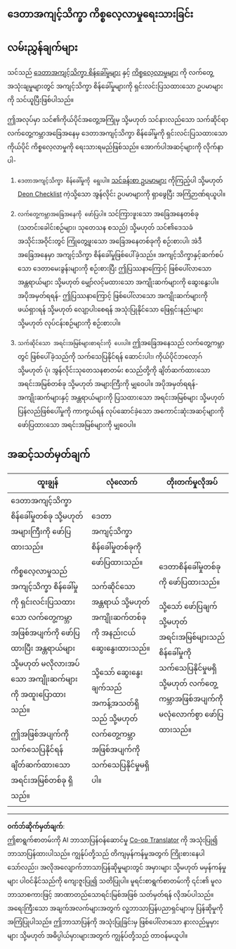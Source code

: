 <!--
CO_OP_TRANSLATOR_METADATA:
{
  "original_hash": "b588c0fc73014f52520c666efc3e0cc3",
  "translation_date": "2025-08-30T19:49:26+00:00",
  "source_file": "1-Introduction/02-ethics/assignment.md",
  "language_code": "my"
}
-->
## ဒေတာအကျင့်သိက္ခာ ကိစ္စလေ့လာမှုရေးသားခြင်း

## လမ်းညွှန်ချက်များ

သင်သည် [ဒေတာအကျင့်သိက္ခာ စိန်ခေါ်မှုများ](README.md#2-ethics-challenges) နှင့် [ကိစ္စလေ့လာမှုများ](README.md#3-case-studies) ကို လက်တွေ့အသုံးချမှုများတွင် အကျင့်သိက္ခာ စိန်ခေါ်မှုများကို ရှင်းလင်းပြသထားသော ဥပမာများကို သင်ယူပြီးဖြစ်ပါသည်။

ဤအလုပ်မှာ သင်၏ကိုယ်ပိုင်အတွေ့အကြုံမှ သို့မဟုတ် သင်နားလည်သော သက်ဆိုင်ရာ လက်တွေ့ကမ္ဘာအခြေအနေမှ ဒေတာအကျင့်သိက္ခာ စိန်ခေါ်မှုကို ရှင်းလင်းပြသထားသော ကိုယ်ပိုင် ကိစ္စလေ့လာမှုကို ရေးသားရမည်ဖြစ်သည်။ အောက်ပါအဆင့်များကို လိုက်နာပါ-

1. `ဒေတာအကျင့်သိက္ခာ စိန်ခေါ်မှုကို ရွေးပါ`။ [သင်ခန်းစာ ဥပမာများ](README.md#2-ethics-challenges) ကိုကြည့်ပါ သို့မဟုတ် [Deon Checklist](https://deon.drivendata.org/examples/) ကဲ့သို့သော အွန်လိုင်း ဥပမာများကို ရှာဖွေပြီး အကြံဉာဏ်ရယူပါ။

2. `လက်တွေ့ကမ္ဘာအခြေအနေကို ဖော်ပြပါ`။ သင်ကြားဖူးသော အခြေအနေတစ်ခု (သတင်းခေါင်းစဉ်များ၊ သုတေသန စသည်) သို့မဟုတ် သင်၏ဒေသခံအသိုင်းအဝိုင်းတွင် ကြုံတွေ့ဖူးသော အခြေအနေတစ်ခုကို စဉ်းစားပါ၊ အဲဒီအခြေအနေမှာ အကျင့်သိက္ခာ စိန်ခေါ်မှုဖြစ်ပေါ်ခဲ့သည်။ အကျင့်သိက္ခာနှင့်ဆက်စပ်သော ဒေတာမေးခွန်းများကို စဉ်းစားပြီး ဤပြဿနာကြောင့် ဖြစ်ပေါ်လာသော အန္တရာယ်များ သို့မဟုတ် မျှော်လင့်မထားသော အကျိုးဆက်များကို ဆွေးနွေးပါ။ အပိုအမှတ်ရရန်- ဤပြဿနာကြောင့် ဖြစ်ပေါ်လာသော အကျိုးဆက်များကို ဖယ်ရှားရန် သို့မဟုတ် လျော့ပါးစေရန် အသုံးပြုနိုင်သော ဖြေရှင်းနည်းများ သို့မဟုတ် လုပ်ငန်းစဉ်များကို စဉ်းစားပါ။

3. `သက်ဆိုင်သော အရင်းအမြစ်များစာရင်းကို ပေးပါ`။ ဤအခြေအနေသည် လက်တွေ့ကမ္ဘာတွင် ဖြစ်ပေါ်ခဲ့သည်ကို သက်သေပြနိုင်ရန် ဆောင်းပါး၊ ကိုယ်ပိုင်ဘလော့ဂ် သို့မဟုတ် ပုံ၊ အွန်လိုင်းသုတေသနစာတမ်း စသည်တို့ကို ချိတ်ဆက်ထားသော အရင်းအမြစ်တစ်ခု သို့မဟုတ် အများကြီးကို မျှဝေပါ။ အပိုအမှတ်ရရန်- အကျိုးဆက်များနှင့် အန္တရာယ်များကို ပြသထားသော အရင်းအမြစ်များ သို့မဟုတ် ပြန်လည်ဖြစ်ပေါ်မှုကို ကာကွယ်ရန် လုပ်ဆောင်ခဲ့သော အကောင်းဆုံးအဆင့်များကို ဖော်ပြထားသော အရင်းအမြစ်များကို မျှဝေပါ။


## အဆင့်သတ်မှတ်ချက်

ထူးချွန် | လုံလောက် | တိုးတက်မှုလိုအပ်
--- | --- | -- |
ဒေတာအကျင့်သိက္ခာ စိန်ခေါ်မှုတစ်ခု သို့မဟုတ် အများကြီးကို ဖော်ပြထားသည်။ <br/> <br/> ကိစ္စလေ့လာမှုသည် အကျင့်သိက္ခာ စိန်ခေါ်မှုကို ရှင်းလင်းပြသထားသော လက်တွေ့ကမ္ဘာအဖြစ်အပျက်ကို ဖော်ပြထားပြီး အန္တရာယ်များ သို့မဟုတ် မလိုလားအပ်သော အကျိုးဆက်များကို အထူးပြောထားသည်။ <br/><br/> ဤအဖြစ်အပျက်ကို သက်သေပြနိုင်ရန် ချိတ်ဆက်ထားသော အရင်းအမြစ်တစ်ခု ရှိသည်။ | ဒေတာအကျင့်သိက္ခာ စိန်ခေါ်မှုတစ်ခုကို ဖော်ပြထားသည်။ <br/><br/> သက်ဆိုင်သော အန္တရာယ် သို့မဟုတ် အကျိုးဆက်တစ်ခုကို အနည်းငယ် ဆွေးနွေးထားသည်။ <br/><br/> သို့သော် ဆွေးနွေးချက်သည် အကန့်အသတ်ရှိသည် သို့မဟုတ် လက်တွေ့ကမ္ဘာအဖြစ်အပျက်ကို သက်သေပြနိုင်မှုမရှိပါ။ | ဒေတာစိန်ခေါ်မှုတစ်ခုကို ဖော်ပြထားသည်။ <br/><br/> သို့သော် ဖော်ပြချက် သို့မဟုတ် အရင်းအမြစ်များသည် စိန်ခေါ်မှုကို သက်သေပြနိုင်မှုမရှိ သို့မဟုတ် လက်တွေ့ကမ္ဘာအဖြစ်အပျက်ကို မလုံလောက်စွာ ဖော်ပြထားသည်။ |

---

**ဝက်ဘ်ဆိုက်မှတ်ချက်**:  
ဤစာရွက်စာတမ်းကို AI ဘာသာပြန်ဝန်ဆောင်မှု [Co-op Translator](https://github.com/Azure/co-op-translator) ကို အသုံးပြု၍ ဘာသာပြန်ထားပါသည်။ ကျွန်ုပ်တို့သည် တိကျမှန်ကန်မှုအတွက် ကြိုးစားနေပါသော်လည်း၊ အလိုအလျောက်ဘာသာပြန်ဆိုမှုများတွင် အမှားများ သို့မဟုတ် မမှန်ကန်မှုများ ပါဝင်နိုင်သည်ကို ကျေးဇူးပြု၍ သတိပြုပါ။ မူရင်းစာရွက်စာတမ်းကို ၎င်း၏ မူလဘာသာစကားဖြင့် အာဏာတည်သောရင်းမြစ်အဖြစ် သတ်မှတ်ရန် လိုအပ်ပါသည်။ အရေးကြီးသော အချက်အလက်များအတွက် လူ့ဘာသာပြန်ပညာရှင်များမှ ပြန်ဆိုမှုကို အကြံပြုပါသည်။ ဤဘာသာပြန်ကို အသုံးပြုခြင်းမှ ဖြစ်ပေါ်လာသော နားလည်မှုမှားများ သို့မဟုတ် အဓိပ္ပါယ်မှားများအတွက် ကျွန်ုပ်တို့သည် တာဝန်မယူပါ။